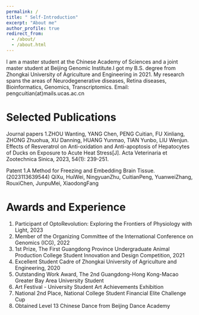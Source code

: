 ```yaml
---
permalink: /
title: " Self-Introduction"
excerpt: "About me"
author_profile: true
redirect_from: 
  - /about/
  - /about.html
---
```


I am a master student at the Chinese Academy of Sciences and a joint master student at Beijing Genomic Institute.I got my B.S. degree from Zhongkai University of  Agriculture and Engineering in 2021. My research spans the areas of Neurodegenerative diseases, Retina diseases, Bioinformatics, Genomics, Transcriptomics.
Email: pengcuitian(at)mails.ucas.ac.cn

Selected Publications
======
Journal papers
1.ZHOU Wanting, YANG Chen, PENG Cuitian, FU Xinliang, ZHONG Zhuohua, XU Danning, HUANG Yunmao, TIAN Yunbo, LIU Wenjun. Effects of Resveratrol on Anti-oxidation and Anti-apoptosis of Hepatocytes of Ducks on Exposure to Acute Heat Stress[J]. Acta Veterinaria et Zootechnica Sinica, 2023, 54(1): 239-251.

Patent
1.A Method for Freezing and Embedding Brain Tissue.(2023113639544)
QiXu, HuiWei, NingyuanZhu, CuitianPeng, YuanweiZhang, RouxiChen, JunpuMei, XiaodongFang

Awards and Experience
======
1. Participant of OptoRevolution: Exploring the Frontiers of Physiology with Light, 2023
2. Member of the Organizing Committee of the International Conference on Genomics (ICG), 2022
3. 1st Prize, The First Guangdong Province Undergraduate Animal Production College Student Innovation 
and Design Competition, 2021
4. Excellent Student Cadre of Zhongkai University of Agriculture and Engineering, 2020
5. Outstanding Work Award, The 2nd Guangdong-Hong Kong-Macao Greater Bay Area University Student 
6. Art Festival - University Student Art Achievements Exhibition
7. National 2nd Place, National College Student Financial Elite Challenge Cup
8. Obtained Level 13 Chinese Dance from Beijing Dance Academy
